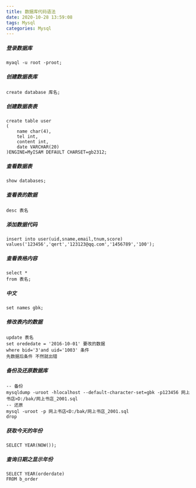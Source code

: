 ```yaml
---
title: 数据库代码语法
date: 2020-10-28 13:59:08
tags: Mysql
categories: Mysql
---
```

##### 登录数据库
```mysql
myaql -u root -proot;
```
  <!-- more -->
##### 创建数据表库
```  mysql
create database 库名;
```
##### 创建数据表表
```  mysql
create table user
(
	name char(4),
	tel int,
	content int,
	date VARCHAR(20)
)ENGINE=MyISAM DEFAULT CHARSET=gb2312;
```
##### 查看数据表   
```mysql
show databases;
```
##### 查看表的数据
```mysql
desc 表名
```
##### 添加数据代码
```mysql
insert into user(uid,sname,email,tnum,score)
values('123456','qert','123123@qq.com','1456789','100');
```
##### 查看表格内容
```mysql
select *
from 表名;
```
##### 中文
```mysql
set names gbk;
```
##### 修改表内的数据
```mysql
update 表名
set orededate = '2016-10-01' 要改的数据 
where bid='3'and uid='1003' 条件
先数据后条件 不然就出错
```
##### 备份及还原数据库
```mysql
-- 备份
mysqldump -uroot -hlocalhost --default-character-set=gbk -p123456 网上书店>D:/bak/网上书店_2001.sql
-- 还原
mysql -uroot -p 网上书店<D:/bak/网上书店_2001.sql
drop
```
##### 获取今天的年份
```mysql
SELECT YEAR(NOW());
```
##### 查询日期之显示年份
```mysql
SELECT YEAR(orderdate)
FROM b_order
```